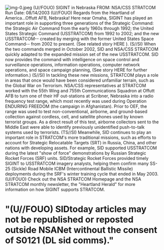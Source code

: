 ![img-0.jpeg](img-0.jpeg)
(U//FOUO) SIGINT in Nebraska
FROM:
NSA/CSS STRATCOM
Run Date: 08/14/2003
(U//FOUO) Regards from the Heartland of America...Offutt AFB, Nebraska! Here near Omaha, SIGINT has played an important role in supporting three generations of the Strategic Command: the Strategic Air Command from the early 1960s through 1992; the United States Strategic Command (USSTRATCOM) from 1992 to 2002; and the new USSTRATCOM-- created by merging with the former United States Space Command-- from 2002 to present. (See related story HERE ).
(S//SI) When the two commands merged in October 2002, SID and NSA/CSS STRATCOM quickly adapted to the expanded mission set of the new USSTRATCOM. SID now provides the command with intelligence on space control and surveillance operations, information operations, computer network operations, and space campaign planning, (See story HERE for further information.)
(S//SI) In tackling these new missions, STRATCOM plays a role in areas that once would have been considered unfamiliar terrain, such as the Global War on Terrorism. NSA/CSS representatives at STRATCOM worked with the 55th Wing and 755th Communications Squadron at Offutt AFB to turn one of their HF out-stations at Scribner, Nebraska into a radio frequency test range, which most recently was used during Operation ENDURING FREEDOM (the campaign in Afghanistan). Prior to OEF, the range was used to test non-conventional, airborne, and ground-based collection against cordless, cell, and satellite phones used by known terrorist groups. As a direct result of this test, airborne collectors sent to the Middle East were able to identify previously unidentified push-to-talk systems used by terrorists.
(TS//SI) Meanwhile, SID continues to play an important role in STRATCOM's more traditional missions, such as efforts to account for Strategic Relocatable Targets (SRT) in Russia, China, and other nations with developing assets. For example, SID supported USSTRATCOM during the latest "show of force" demonstrations by Russian Strategic Rocket Forces (SRF) units. SID/Strategic Rocket Forces provided timely SIGINT to USSTRATCOM imagery analysts, helping them confirm many SS-25 (Sickle) Road Mobile ICBM (Intercontinental Ballistic Missile) deployments during the SRF's winter training cycle that ended in May 2003.
(U//FOUO) Check out the NSA STRATCOM Homepage and the NSA STRATCOM monthly newsletter, the "Heartland Herald" for more information on how SIGINT supports STRATCOM.

# "(U//FOUO) SIDtoday articles may not be republished or reposted outside NSANet without the consent of S0121 (DL sid comms)."

